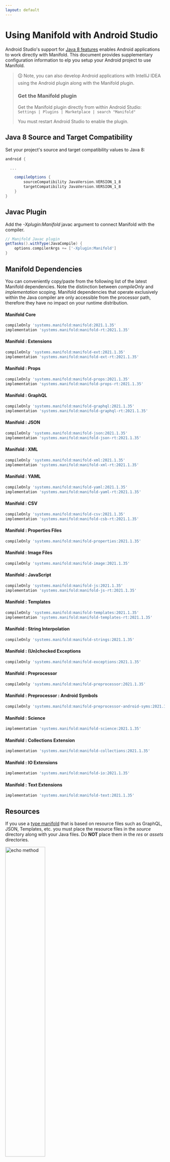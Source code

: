 ```yaml
---
layout: default
---
```


# Using Manifold with Android Studio

Android Studio's support for [Java 8 features](https://developer.android.com/studio/write/java8-support.html) enables
Android applications to work directly with Manifold. This document provides supplementary configuration information to
elp you setup your Android project to use Manifold.

>🛈 Note, you can also develop Android applications with IntelliJ IDEA using the Android plugin along with the Manifold
>plugin. 
>
>### Get the Manifold plugin
>Get the Manifold plugin directly from within Android Studio:
><br>
>`Settings | Plugins | Marketplace | search "Manifold"`
><br>
> 
>You must restart Android Studio to enable the plugin. 
 
## Java 8 Source and Target Compatibility 
Set your project's source and target compatibility values to Java 8:

```groovy
android {

  ...

    compileOptions {
        sourceCompatibility JavaVersion.VERSION_1_8
        targetCompatibility JavaVersion.VERSION_1_8
    }
}
```

## Javac Plugin
Add the *-Xplugin:Manifold* javac argument to connect Manifold with the compiler.

```groovy
// Manifold Javac plugin
getTasks().withType(JavaCompile) {
    options.compilerArgs += ['-Xplugin:Manifold']
}
```    

## Manifold Dependencies
You can conveniently copy/paste from the following list of the latest Manifold dependencies. Note the distinction
between *compileOnly* and *implementation* scoping. Manifold dependencies that operate exclusively within the
Java compiler are only accessible from the processor path, therefore they have no impact on your runtime distribution.

#### Manifold Core
```groovy
compileOnly 'systems.manifold:manifold:2021.1.35'
implementation 'systems.manifold:manifold-rt:2021.1.35'
```
#### Manifold : Extensions
```groovy
compileOnly 'systems.manifold:manifold-ext:2021.1.35'
implementation 'systems.manifold:manifold-ext-rt:2021.1.35'
```
#### Manifold : Props
```groovy
compileOnly 'systems.manifold:manifold-props:2021.1.35'
implementation 'systems.manifold:manifold-props-rt:2021.1.35'
```
#### Manifold : GraphQL
```groovy
compileOnly 'systems.manifold:manifold-graphql:2021.1.35'
implementation 'systems.manifold:manifold-graphql-rt:2021.1.35'
```
#### Manifold : JSON
```groovy
compileOnly 'systems.manifold:manifold-json:2021.1.35'
implementation 'systems.manifold:manifold-json-rt:2021.1.35'
```
#### Manifold : XML
```groovy
compileOnly 'systems.manifold:manifold-xml:2021.1.35'
implementation 'systems.manifold:manifold-xml-rt:2021.1.35'
```
#### Manifold : YAML
```groovy
compileOnly 'systems.manifold:manifold-yaml:2021.1.35'
implementation 'systems.manifold:manifold-yaml-rt:2021.1.35'
```
#### Manifold : CSV
```groovy
compileOnly 'systems.manifold:manifold-csv:2021.1.35'
implementation 'systems.manifold:manifold-csb-rt:2021.1.35'
```
#### Manifold : Properties Files
```groovy
compileOnly 'systems.manifold:manifold-properties:2021.1.35'
```
#### Manifold : Image Files
```groovy
compileOnly 'systems.manifold:manifold-image:2021.1.35'
```
#### Manifold : JavaScript
```groovy
compileOnly 'systems.manifold:manifold-js:2021.1.35'
implementation 'systems.manifold:manifold-js-rt:2021.1.35'
```
#### Manifold : Templates
```groovy
compileOnly 'systems.manifold:manifold-templates:2021.1.35'
implementation 'systems.manifold:manifold-templates-rt:2021.1.35'
```
#### Manifold : String Interpolation
```groovy
compileOnly 'systems.manifold:manifold-strings:2021.1.35'
```
#### Manifold : (Un)checked Exceptions
```groovy
compileOnly 'systems.manifold:manifold-exceptions:2021.1.35'
```
#### Manifold : Preprocessor
```groovy
compileOnly 'systems.manifold:manifold-preprocessor:2021.1.35'
```
#### Manifold : Preprocessor : Android Symbols
```groovy
compileOnly 'systems.manifold:manifold-preprocessor-android-syms:2021.1.35'
```
#### Manifold : Science
```groovy
implementation 'systems.manifold:manifold-science:2021.1.35'
```
#### Manifold : Collections Extension
```groovy
implementation 'systems.manifold:manifold-collections:2021.1.35'
```
#### Manifold : IO Extensions
```groovy
implementation 'systems.manifold:manifold-io:2021.1.35'
```
#### Manifold : Text Extensions
```groovy
implementation 'systems.manifold:manifold-text:2021.1.35'
```

## Resources

If you use a [type manifold](https://github.com/manifold-systems/manifold/tree/master/manifold-core-parent/manifold#the-big-picture)
that is based on resource files such as GraphQL, JSON, Templates, etc. you must place the resource files in the 
*source* directory along with your Java files.  Do **NOT** place them in the *res* or *assets* directories.
 
<p><img src="http://manifold.systems/images/android_resources.png" alt="echo method" width="50%" height="50%"/></p> 

## Preprocessor and build variant symbols

If you use the [preprocessor](https://github.com/manifold-systems/manifold/tree/master/manifold-deps-parent/manifold-preprocessor),
you can directly reference Android build variant symbols with the [manifold-preprocessor-android-syms](https://github.com/manifold-systems/manifold/tree/master/manifold-deps-parent/manifold-preprocessor-android-syms)
dependency.
```java
#if FLAVOR == "paid"
  @Override
  public void specialMethod(Foo foo) {
  ...
  }
#endif
```
build.gradle
```groovy
dependencies {
    ...
    compileOnly 'systems.manifold:manifold-preprocessor:2021.1.35'
    compileOnly 'systems.manifold:manifold-preprocessor-android-syms:2021.1.35'
}
```
